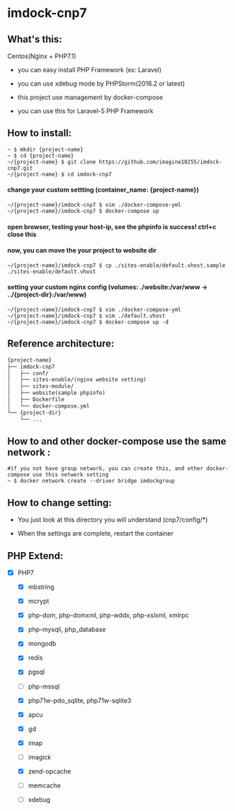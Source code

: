 imdock-cnp7
====================================================

## What's this:

Centos(Nginx + PHP7.1)

  * you can easy install PHP Framework (ex: Laravel)

  * you can use xdebug mode by PHPStorm(2016.2 or latest)

  * this project use management by docker-compose
  
  * you can use this for Laravel-5 PHP Framework

## How to install:

    ~ $ mkdir {project-name}
    ~ $ cd {project-name}
    ~/{project-name} $ git clone https://github.com/imagine10255/imdock-cnp7.git
    ~/{project-name} $ cd imdock-cnp7


#### change your custom settting (container_name: {project-name})

    ~/{project-name}/imdock-cnp7 $ vim ./docker-compose-yml
    ~/{project-name}/imdock-cnp7 $ docker-compose up
    
#### open browser, testing your host-ip, see the phpinfo is success! ctrl+c close this
#### now, you can move the your project to website dir
    
    ~/{project-name}/imdock-cnp7 $ cp ./sites-enable/default.vhost.sample ./sites-enable/default.vhost
    
#### setting your custom nginx config (volumes: ./website:/var/www → ../{project-dir}:/var/www)

    ~/{project-name}/imdock-cnp7 $ vim ./docker-compose-yml
    ~/{project-name}/imdock-cnp7 $ vim ./default.vhost
    ~/{project-name}/imdock-cnp7 $ docker-compose up -d


## Reference architecture:

```txt
{project-name}
├── imdock-cnp7
│   ├── conf/
│   ├── sites-enable/(nginx website setting)
│   ├── sites-module/
│   ├── website(sample phpinfo)
│   ├── Dockerfile
│   └── docker-compose.yml
└── {project-dir}
    └── ...
```
## How to and other docker-compose use the same network :

    #if you not have group network, you can create this, and other docker-compose use this network setting
    ~ $ docker network create --driver bridge imdockgroup
    
## How to change setting:

  * You just look at this directory you will understand (cnp7/config/*)
    
  * When the settings are complete, restart the container
    
## PHP Extend:

- [x] PHP7
  - [x] mbstring
  - [x] mcrypt
  - [x] php-dom, php-domxml, php-wddx, php-xslxml, xmlrpc
  - [x] php-mysqli, php_database
  - [x] mongodb
  - [x] redis
  - [x] pgsql
  - [ ] php-mssql  
  - [x] php71w-pdo_sqlite, php71w-sqlite3
  - [x] apcu
  - [x] gd
  - [x] imap
  - [ ] imagick
  - [x] zend-opcache
  - [ ] memcache
  - [ ] xdebug


